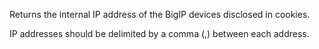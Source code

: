 Returns the internal IP address of the BigIP devices disclosed in cookies.

IP addresses should be delimited by a comma (,) between each address.